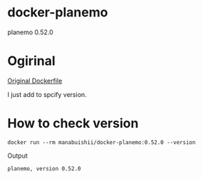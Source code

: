 # docker-planemo

planemo 0.52.0

# Ogirinal

[Original Dockerfile](https://github.com/bgruening/docker-recipes/blob/master/planemo/Dockerfile)

I just add to spcify version.

# How to check version

```
docker run --rm manabuishii/docker-planemo:0.52.0 --version
```

Output

```
planemo, version 0.52.0
```
